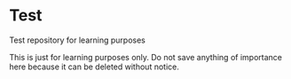 # Test
Test repository for learning purposes

This is just for learning purposes only. Do not save anything of importance here because it can be deleted without notice. 
